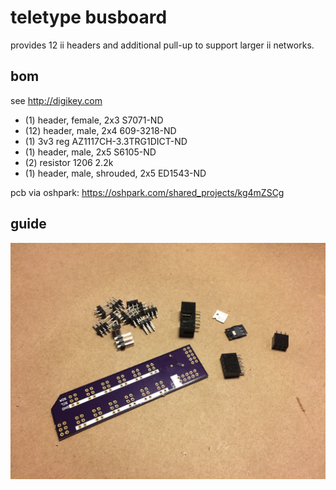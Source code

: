 # teletype busboard

provides 12 ii headers and additional pull-up to support larger ii networks.

## bom

see http://digikey.com

* (1) header, female, 2x3 S7071-ND
* (12) header, male, 2x4 609-3218-ND 
* (1) 3v3 reg AZ1117CH-3.3TRG1DICT-ND
* (1) header, male, 2x5 S6105-ND 
* (2) resistor 1206 2.2k
* (1) header, male, shrouded, 2x5 ED1543-ND 

pcb via oshpark: https://oshpark.com/shared_projects/kg4mZSCg 

## guide

![](tt-bus-01.JPG)
